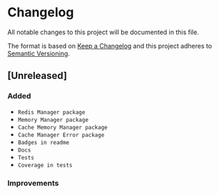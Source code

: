 # Changelog
All notable changes to this project will be documented in this file.

The format is based on [Keep a Changelog](http://keepachangelog.com/en/1.0.0/)
and this project adheres to [Semantic Versioning](http://semver.org/spec/v2.0.0.html).

## [Unreleased]
### Added
- `Redis Manager package`
- `Memory Manager package`
- `Cache Memory Manager package`
- `Cache Manager Error package`
- `Badges in readme`
- `Docs`
- `Tests`
- `Coverage in tests`

### Improvements